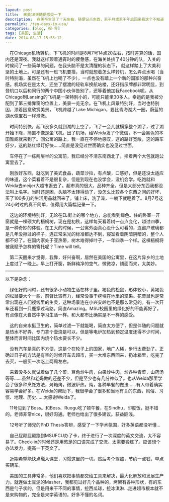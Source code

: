 ```yaml
---
layout: post
title:  来美10天随便感受一下
description:  在美帝生活了十天左右，随便记点东西，若干月或若干年后回来看这个不知道有什么感悟。
permalink: /ten-days-in-usa/
categories: [blog, 视·界]
tags: [美国, 生活]
date: 2014-08-17 15:55:12
---
```


　在Chicago机场转机，下飞机的时间是8月7号14点20左右，按时差算的话，国内还是深夜。我就这样顶着通宵时的疲惫感，在海关处排了40分钟的队，入关的时候问了一些简单的问题，在我头脑不是太清醒的状态下， 就这样踏上了大美利坚的土地上。可是还有一班飞机要搭，当时就想着怎么样转机，怎么弄点水喝（当时特别渴，虽然在飞机上也喝了不少），一点也没有踏上一个新的国家的那种兴奋感。机场实在是太大，还坐了摆渡的轻轨车换航站楼，还好指示牌都非常明显，到登机口以后和同行的两个中国小伙伴告别了，还等着他加我Facebook呢。从Chicago到Lansing的飞机是一架特别小的，可能只能坐30多人。幸运的是我被分配到了第三排靠窗的位置上，美景一览无余。在飞机上风景特别好，当时也特别困，顶着困意欣赏美景，飞机跨越了Lake Michigan，要比青海湖大一圈，蔚蓝的湖水像宝石一样澄澈。

　时间特别快，起飞没多久就到湖的上空了，飞了一会儿就横穿整个湖了，过了湖开始下降，简直不像是坐飞机。出了机场，给Weida发了个微信，不一会黑色的本田雅阁就来到了。回公寓的路上，我一直在不停地感叹，这的路好宽敞，这的路车好少，这的路红绿灯好快……简直是没见过世面确实也没见过世面。

　车停在了一栋两层半的公寓前，我已经分不清东南西北了，拎着两个大包就跑公寓里去了。

　刚放好东西，就吃到了美式食品，蔬菜沙拉，有点酸，口感好，但是还没太适应的味道，这个菜看着不是很复杂，但是到现在也没学会，没机会学。吃饱就和Weida去meijer大超市逛去了。超市真的很大，品种齐全，但是大部分东西我都没法叫上名字。当时还是困，头脑不太转得动了，没怎么比较各个东西之间的好坏，买了100多刀的生活用品就回来了。铺上床，洗了澡，一躺下就睡着了。8月7号这24小时过的真不简单，值得用大篇幅记录一下。

　这边的环境特别好，无论在EL街上的哪个地方，总能看到绿色。住的卧室一开窗就是一棵硕大的梧桐树，现在是初秋，这样每天看着树一点点变化，越过四季，是一种奇妙的体验。在工大的时候，一公寓外面真心没什么可看的，连窗户玻璃都是几年没擦过的样子，连正常采光的标准都达不到，寝室看着阴暗阴暗的，整个人都不好了。在国内家处于亚热带，树木难得掉叶子，一年四季一个样。这棵梧桐将被我赋予怎样的寄托呢？Time will tell。

　第二天醒来才觉得，我靠，好兴奋啊，居然在美国的公寓里，在这片异乡的土地上度过了一晚上。早上打开窗，新鲜纯净的空气，微微凉，铺面而来，太美妙。

-----

以下是杂念：

　绿化好的同时，还有很多小动物生活在林子里。褐色的松鼠，形体较小，黄褐色的松鼠要大个一些，前臂比较有力，经常没事干挖埋在地里的坚果。花栗鼠也是常常出现在人们视线里的生灵，这种场景连在小兴安岭也不是那么常见的。有一次开车还看到一只鹿穿过马路，简直Amazing。MSU校园里的绿化好的不能再好了，有点像在大自然中学习生活一样。和大都市比确实是不一样的感受。

　这的自来水挺卫生的，简单过滤一下就能喝，简直太方便了，但是伴随的问题就是热水不好弄，专门拿个壶烧是可以，但是等电炉加热到预定温度还得不少时间，整体而言时间比国内烧个热水要长不少。

　没有汽车是真的不方便，这是个在轮子上的国家，地广人稀，步行太费劲了。正确过日子的方法是有空的时候开车去超市，买一大堆东西回来，扔冰箱里，吃完了去买，一般买一次吃上两周左右。

　来着没多久就试着做了几个菜。豆角炒牛肉，白果炒牛肉，炒各种青菜，山药汤等等……虽然和老妈做的还差不少，但是至少也有几分神似了。也从Weida那里学会了很多种烹饪方法，烤箱烤，微波炉热，炖，各种早餐的做法……有人带着确实容易学会好多。在Weida的帮助下，我很学会了很多和当地有关的东西，风俗、习惯、地理、历史……太感谢Weida了。

　11号见到了Boss。和Boss、Ruogu吃了顿午餐，在Sindhu，印度饭，挺不错的。老师非常nice，很好沟通。老师也给出了很多建议。获益匪浅。

　12号听了师兄的PhD Thesis答辩，感受了一下学术氛围，好多英语都没听懂…

　自己屁颠屁颠跑到MSUFCU办了卡，终于进行了一次深度的英文交流，太不容易了。Check-in的时候还是用憋足的口语完成了交流。太需要锻炼了。应该想个办法发力，提高一下英文了。

　近期希望能快点融入课堂，习惯这里的一切。然后考个驾照，节约一点钱，早点买辆车。

　美国的工具非常多，他们喜欢把事情都交给工具来解决，最大化解放和发展生产力。就连做土豆泥的Masher，我都见过好几个品种的，烤架有各种形状，有的东西是勺子状的，但是用来干不同的事情，挖西瓜球，挖冰淇淋…走进超市根本就不是来购物的，完全是来学英语的。好多不懂的名词。

